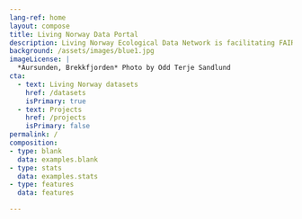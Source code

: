 ```yaml
---
lang-ref: home
layout: compose
title: Living Norway Data Portal
description: Living Norway Ecological Data Network is facilitating FAIR management of ecological data to the benefit of society and science.
background: /assets/images/blue1.jpg
imageLicense: |
  *Aursunden, Brekkfjorden* Photo by Odd Terje Sandlund
cta:
  - text: Living Norway datasets
    href: /datasets
    isPrimary: true
  - text: Projects
    href: /projects
    isPrimary: false
permalink: /
composition:
- type: blank
  data: examples.blank
- type: stats
  data: examples.stats
- type: features
  data: features

---
```




